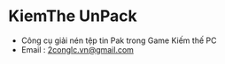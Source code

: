# KiemThe UnPack
 * Công cụ giải nén tệp tin Pak trong Game Kiếm thế PC 
* Email : 2conglc.vn@gmail.com
